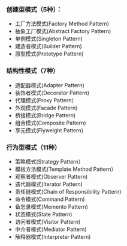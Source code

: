 ### 创建型模式（5种）：
* 工厂方法模式(Factory Method Pattern)
* 抽象工厂模式(Abstract Factory Pattern)
* 单例模式(Singleton Pattern)
* 建造者模式(Builder Pattern)
* 原型模式(Prototype Pattern)

### 结构性模式（7种）
* 适配器模式(Adapter Pattern)
* 装饰者模式(Decorator Pattern)
* 代理模式(Proxy Pattern）
* 外观模式(Facade Pattern)
* 桥接模式(Bridge Pattern)
* 组合模式(Composite Pattern)
* 享元模式(Flyweight Pattern)

### 行为型模式（11种）
* 策略模式(Strategy Pattern）
* 模板方法模式(Template Method Pattern）
* 观察者模式(Observer Pattern)
* 迭代器模式(Iterator Pattern)
* 责任链模式(Chain of Responsibility Pattern)
* 命令模式(Command Pattern)
* 备忘录模式(Memento Pattern)
* 状态模式(State Pattern)
* 访问者模式(Visitor Pattern)
* 中介者模式(Mediator Pattern)
* 解释器模式(Interpreter Pattern)
